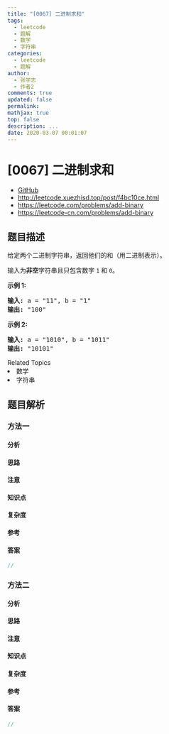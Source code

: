 ```yaml
---
title: "[0067] 二进制求和"
tags:
  - leetcode
  - 题解
  - 数学
  - 字符串
categories:
  - leetcode
  - 题解
author:
  - 张学志
  - 作者2
comments: true
updated: false
permalink:
mathjax: true
top: false
description: ...
date: 2020-03-07 00:01:07
---
```



# [0067] 二进制求和
* [GitHub](https://github.com/algoboy101/LeetCodeCrowdsource/tree/master/_posts/QA/%5B0067%5D%20%E4%BA%8C%E8%BF%9B%E5%88%B6%E6%B1%82%E5%92%8C.md)
* http://leetcode.xuezhisd.top/post/f4bc10ce.html
* https://leetcode.com/problems/add-binary
* https://leetcode-cn.com/problems/add-binary


## 题目描述

<p>给定两个二进制字符串，返回他们的和（用二进制表示）。</p>

<p>输入为<strong>非空</strong>字符串且只包含数字&nbsp;<code>1</code>&nbsp;和&nbsp;<code>0</code>。</p>

<p><strong>示例&nbsp;1:</strong></p>

<pre><strong>输入:</strong> a = &quot;11&quot;, b = &quot;1&quot;
<strong>输出:</strong> &quot;100&quot;</pre>

<p><strong>示例&nbsp;2:</strong></p>

<pre><strong>输入:</strong> a = &quot;1010&quot;, b = &quot;1011&quot;
<strong>输出:</strong> &quot;10101&quot;</pre>
<div><div>Related Topics</div><div><li>数学</li><li>字符串</li></div></div>


## 题目解析


### 方法一

#### 分析

#### 思路

#### 注意

#### 知识点

#### 复杂度

#### 参考

#### 答案

```cpp
//
```


### 方法二

#### 分析

#### 思路

#### 注意

#### 知识点

#### 复杂度

#### 参考

#### 答案

```cpp
//
```


